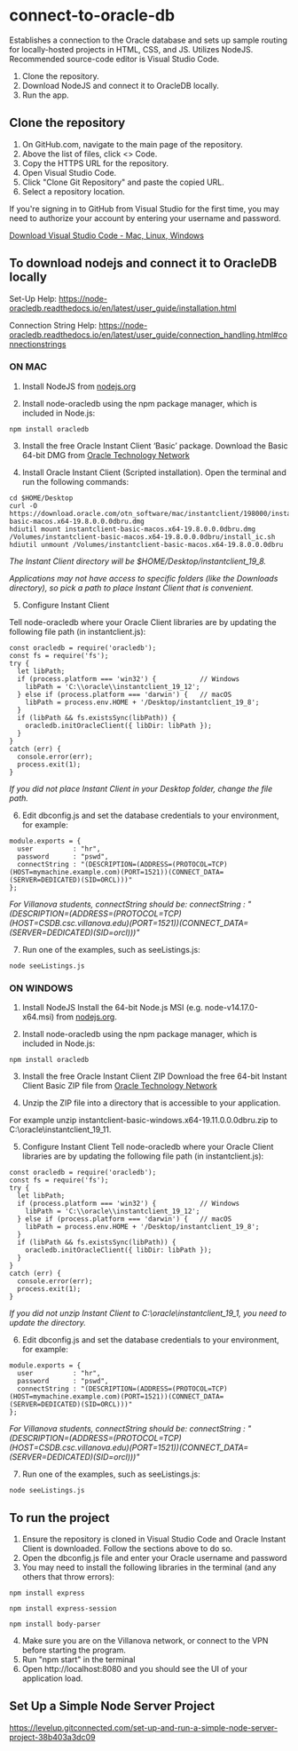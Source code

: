 # connect-to-oracle-db
Establishes a connection to the Oracle database and sets up sample routing for locally-hosted projects in HTML, CSS, and JS. Utilizes NodeJS. Recommended source-code editor is Visual Studio Code.

1. Clone the repository.
2. Download NodeJS and connect it to OracleDB locally.
3. Run the app.

## Clone the repository
1. On GitHub.com, navigate to the main page of the repository.
2. Above the list of files, click <> Code.
3. Copy the HTTPS URL for the repository.
4. Open Visual Studio Code.
5. Click "Clone Git Repository" and paste the copied URL.
6. Select a repository location.

If you're signing in to GitHub from Visual Studio for the first time, you may need to authorize your account by entering your username and password.

[Download Visual Studio Code - Mac, Linux, Windows](https://code.visualstudio.com/download)

## To download nodejs and connect it to OracleDB locally
Set-Up Help: https://node-oracledb.readthedocs.io/en/latest/user_guide/installation.html

Connection String Help: https://node-oracledb.readthedocs.io/en/latest/user_guide/connection_handling.html#connectionstrings

### ON MAC 
1. Install NodeJS from [nodejs.org](https://nodejs.org/en)

2. Install node-oracledb using the npm package manager, which is included in Node.js:
```
npm install oracledb
```
3. Install the free Oracle Instant Client ‘Basic’ package.
Download the Basic 64-bit DMG from [Oracle Technology Network](https://www.oracle.com/database/technologies/instant-client/winx64-64-downloads.html)

4. Install Oracle Instant Client (Scripted installation). Open the terminal and run the following commands:
```
cd $HOME/Desktop
curl -O https://download.oracle.com/otn_software/mac/instantclient/198000/instantclient-basic-macos.x64-19.8.0.0.0dbru.dmg
hdiutil mount instantclient-basic-macos.x64-19.8.0.0.0dbru.dmg
/Volumes/instantclient-basic-macos.x64-19.8.0.0.0dbru/install_ic.sh
hdiutil unmount /Volumes/instantclient-basic-macos.x64-19.8.0.0.0dbru
```

_The Instant Client directory will be $HOME/Desktop/instantclient_19_8._

_Applications may not have access to specific folders (like the Downloads directory), so pick a path to place Instant Client that is convenient._

5. Configure Instant Client

Tell node-oracledb where your Oracle Client libraries are by updating the following file path (in instantclient.js):
```
const oracledb = require('oracledb');
const fs = require('fs');
try {
  let libPath;
  if (process.platform === 'win32') {           // Windows
    libPath = 'C:\\oracle\\instantclient_19_12';
  } else if (process.platform === 'darwin') {   // macOS
    libPath = process.env.HOME + '/Desktop/instantclient_19_8';
  }
  if (libPath && fs.existsSync(libPath)) {
    oracledb.initOracleClient({ libDir: libPath });
  }
}
catch (err) {
  console.error(err);
  process.exit(1);
}
```
_If you did not place Instant Client in your Desktop folder, change the file path._

6. Edit dbconfig.js and set the database credentials to your environment, for example:
```
module.exports = {
  user          : "hr",
  password      : "pswd",
  connectString : "(DESCRIPTION=(ADDRESS=(PROTOCOL=TCP)(HOST=mymachine.example.com)(PORT=1521))(CONNECT_DATA=(SERVER=DEDICATED)(SID=ORCL)))"
};
```
_For Villanova students, connectString should be:
connectString : "(DESCRIPTION=(ADDRESS=(PROTOCOL=TCP)(HOST=CSDB.csc.villanova.edu)(PORT=1521))(CONNECT_DATA=(SERVER=DEDICATED)(SID=orcl)))"_

7. Run one of the examples, such as seeListings.js:
```
node seeListings.js 
```
### ON WINDOWS
1. Install NodeJS
Install the 64-bit Node.js MSI (e.g. node-v14.17.0-x64.msi) from [nodejs.org](https://nodejs.org/en).

2. Install node-oracledb using the npm package manager, which is included in Node.js:
```
npm install oracledb
```
3. Install the free Oracle Instant Client ZIP
Download the free 64-bit Instant Client Basic ZIP file from [Oracle Technology Network](https://www.oracle.com/database/technologies/instant-client/winx64-64-downloads.html)

4. Unzip the ZIP file into a directory that is accessible to your application.

For example unzip instantclient-basic-windows.x64-19.11.0.0.0dbru.zip to C:\oracle\instantclient_19_11.

5. Configure Instant Client
Tell node-oracledb where your Oracle Client libraries are by updating the following file path (in instantclient.js):
```
const oracledb = require('oracledb');
const fs = require('fs');
try {
  let libPath;
  if (process.platform === 'win32') {           // Windows
    libPath = 'C:\\oracle\\instantclient_19_12';
  } else if (process.platform === 'darwin') {   // macOS
    libPath = process.env.HOME + '/Desktop/instantclient_19_8';
  }
  if (libPath && fs.existsSync(libPath)) {
    oracledb.initOracleClient({ libDir: libPath });
  }
}
catch (err) {
  console.error(err);
  process.exit(1);
}
```
_If you did not unzip Instant Client to C:\oracle\instantclient_19_1, you need to update the directory._

6. Edit dbconfig.js and set the database credentials to your environment, for example:
```
module.exports = {
  user          : "hr",
  password      : "pswd",
  connectString : "(DESCRIPTION=(ADDRESS=(PROTOCOL=TCP)(HOST=mymachine.example.com)(PORT=1521))(CONNECT_DATA=(SERVER=DEDICATED)(SID=ORCL)))"
};
```
_For Villanova students, connectString should be:
connectString : "(DESCRIPTION=(ADDRESS=(PROTOCOL=TCP)(HOST=CSDB.csc.villanova.edu)(PORT=1521))(CONNECT_DATA=(SERVER=DEDICATED)(SID=orcl)))"_

7. Run one of the examples, such as seeListings.js:
```
node seeListings.js
```

## To run the project
1. Ensure the repository is cloned in Visual Studio Code and Oracle Instant Client is downloaded. Follow the sections above to do so.
2. Open the dbconfig.js file and enter your Oracle username and password
3. You may need to install the following libraries in the terminal (and any others that throw errors):
```
npm install express

npm install express-session

npm install body-parser
```
4. Make sure you are on the Villanova network, or connect to the VPN before starting the program.
5. Run "npm start" in the terminal
6. Open http://localhost:8080 and you should see the UI of your application load.

## Set Up a Simple Node Server Project
https://levelup.gitconnected.com/set-up-and-run-a-simple-node-server-project-38b403a3dc09
